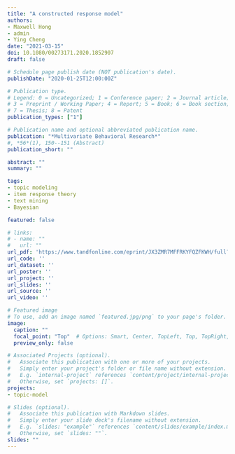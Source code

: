 ```yaml
---
title: "A constructed response model"
authors:
- Maxwell Hong
- admin
- Ying Cheng
date: "2021-03-15"
doi: 10.1080/00273171.2020.1852907
draft: false

# Schedule page publish date (NOT publication's date).
publishDate: "2020-01-25T12:00:00Z"

# Publication type.
# Legend: 0 = Uncategorized; 1 = Conference paper; 2 = Journal article;
# 3 = Preprint / Working Paper; 4 = Report; 5 = Book; 6 = Book section;
# 7 = Thesis; 8 = Patent
publication_types: ["1"]

# Publication name and optional abbreviated publication name.
publication: "*Multivariate Behavioral Research*"
#, *56*(1), 150--151 (Abstract)
publication_short: ""

abstract: ""
summary: ""

tags:
- topic modeling
- item response theory
- text mining
- Bayesian

featured: false

# links:
# - name: ""
#   url: ""
url_pdf: 'https://www.tandfonline.com/eprint/JX3ZMR7MFFRKYFQZFKWH/full?target=10.1080/00273171.2020.1852907'
url_code: ''
url_dataset: ''
url_poster: ''
url_project: ''
url_slides: ''
url_source: ''
url_video: ''

# Featured image
# To use, add an image named `featured.jpg/png` to your page's folder. 
image:
  caption: ""
  focal_point: "Top"  # Options: Smart, Center, TopLeft, Top, TopRight, Left, Right, BottomLeft, Bottom, BottomRight
  preview_only: false

# Associated Projects (optional).
#   Associate this publication with one or more of your projects.
#   Simply enter your project's folder or file name without extension.
#   E.g. `internal-project` references `content/project/internal-project/index.md`.
#   Otherwise, set `projects: []`.
projects:
- topic-model

# Slides (optional).
#   Associate this publication with Markdown slides.
#   Simply enter your slide deck's filename without extension.
#   E.g. `slides: "example"` references `content/slides/example/index.md`.
#   Otherwise, set `slides: ""`.
slides: ""
---
```

